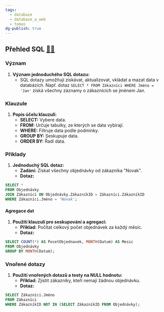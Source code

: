 ```yaml
---
tags:
  - databaze
  - databaze_a_web
  - tomas
dg-publish: true
---
```

## Přehled SQL [🔗](https://www.sql-practice.com/)[🔗](https://sqlzoo.net/wiki/SELECT_basics)

### Význam
1. **Význam jednoduchého SQL dotazu:**
   - SQL dotazy umožňují získávat, aktualizovat, vkládat a mazat data v databázích. Např. dotaz `SELECT * FROM Zákazníci WHERE Jméno = 'Jan'` získá všechny záznamy o zákaznících se jménem Jan.

### Klauzule
1. **Popis účelu klauzulí:**
   - **SELECT:** Vybere data.
   - **FROM:** Určuje tabulky, ze kterých se data vybírají.
   - **WHERE:** Filtruje data podle podmínky.
   - **GROUP BY:** Seskupuje data.
   - **ORDER BY:** Řadí data.

### Příklady
1. **Jednoduchý SQL dotaz:**
   - **Zadání:** Získat všechny objednávky od zákazníka "Novak".
   - **Dotaz:** 
```sql
SELECT * 
FROM Objednávky 
JOIN Zákazníci ON Objednávky.ZákazníkID = Zákazníci.ZákazníkID 
WHERE Zákazníci.Jméno = 'Novak';
```

#### Agregace dat
1. **Použití klauzulí pro seskupování a agregaci:**
   - **Příklad:** Počítat celkový počet objednávek za každý měsíc.
   - **Dotaz:**
```sql
SELECT COUNT(*) AS PocetObjednavek, MONTH(Datum) AS Mesic
FROM Objednávky
GROUP BY MONTH(Datum);
```

### Vnořené dotazy
1. **Použití vnořených dotazů a testy na NULL hodnotu:**
   - **Příklad:** Zjistit zákazníky, kteří nemají žádnou objednávku.
   - **Dotaz:**
```sql
SELECT Zákazníci.Jméno
FROM Zákazníci
WHERE ZákazníkID NOT IN (SELECT ZákazníkID FROM Objednávky);
```
